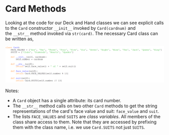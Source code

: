 # Card Methods

Looking at the code for our Deck and Hand classes we can see explicit
calls to the `Card` constructor `__init__` invoked
by `Card(cardnum)` and the `__str__` method invoked via `str(card)`. The
necessary Card class can be written as,

![](17_class_card.py.png)

Notes:

-   A `Card` object has a single attribute: its card number.
-   The `__str__` method calls on two other `Card` methods to get the
    string representations of the card's face value and
    suit: `face_value` and `suit`.
-   The lists `FACE_VALUES` and `SUITS` are *class variables*. All
    members of the class share access to them. Note that they are
    accessed by prefixing them with the class name, i.e. we
    use `Card.SUITS` not just `SUITS`.
